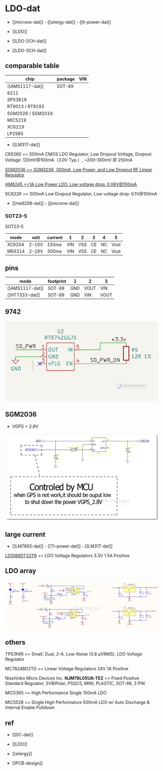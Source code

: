 
# LDO-dat 

- [[microne-dat]] - [[silergy-dat]] - [[ti-power-dat]]

- [[LDO]]

- [[LDO-2CH-dat]]

- [[LDO-3CH-dat]]

## comparable table 

| chip              | package | VIN |
| ----------------- | ------- | --- |
| [[AMS1117-dat]]   | SOT-89  |     |
| 6211              |         |     |
| SPX3819           |         |     |
| RT9013 / RT9193   |         |     |
| SGM2028 / SGM2019 |         |     |
| MIC5219           |         |     |
| XC6219            |         |     |
| LP2985            |         |     |

- [[LM317-dat]]

CE6260 == 500mA CMOS LDO Regulator, Low Dropout Voltage, Dropout Voltage: 120mV@100mA（3.0V Typ.）, ~200–300mV @ 250mA

[SGM2036 == SGM2036, 300mA, Low Power, and Low Dropout RF Linear Regulator](https://www.sg-micro.com/rect/assets/efa85993-263c-41aa-9274-b488f59f85d5/SGM2036.pdf)

[HM6245 ==1A Low Power LDO, Low voltage drop: 0.06V@100mA](https://dfimg.dfrobot.com/5d57611a3416442fa39bffca/wiki/6f630301d84caf0e92266e3c5cf11edc.PDF)

SC622K == 500mA Low Dropout Regulator, Low voltage drop: 0.1V@100mA

- [[me6206-dat]] - [[microne-dat]]


### SOT23-5


SOT23-5 

| mode   | volt  | current | 1   | 2   | 3   | 4   | 5    |
| ------ | ----- | ------- | --- | --- | --- | --- | ---- |
| XC6204 | 2-10V | 150ma   | VIN | VSS | CE  | NC  | Vout |
| ME6214 | 2-18V | 300ma   | VIN | VSS | CE  | NC  | Vout |




## pins 

| mode            | footprint | 1   | 2    | 3    |
| --------------- | --------- | --- | ---- | ---- |
| [[AMS1117-dat]] | SOT-89    | GND | VOUT | VIN  |
| [[HT7333-dat]]  | SOT-89    | GND | VIN  | VOUT |

## 9742 

![](2024-01-18-18-11-53.png)




## SGM2036 

- VGPS = 2.8V 

![](2024-07-10-13-00-29.png)



## large current 

- [[LM7805-dat]] - [[TI-power-dat]] - [[LM317-dat]]


[LD1086DT33TR](https://www.mouser.com/ProductDetail/STMicroelectronics/LD1086DT33TR?qs=ZqrNm9%252BX9x495avHxGunSw%3D%3D&srsltid=AfmBOoo8TbJZVeh8Kv_urL5uG9JMlbgNaeSaF4P_AzeEG9Svc2ydWkUq) == LDO Voltage Regulators 3.3V 1.5A Positive



## LDO array 

![](2025-08-09-17-21-03.png)


## others 

TPS7A89 == Small, Dual, 2-A, Low-Noise (3.8 μVRMS), LDO Voltage Regulator

MC7824BD2TG == Linear Voltage Regulators 24V 1A Positive

Nisshinbo Micro Devices Inc. **NJM78L05UA-TE2** == Fixed Positive Standard Regulator, 5VBIPolar, PSSO3, MINI, PLASTIC, SOT-89, 3 PIN

MIC5365 == High Performance Single 150mA LDO

MIC5528 == Single High Performance 500mA LDO w/ Auto Discharge & Internal Enable Pulldown


## ref 

- [[DC-dat]]

- [[LDO]]

- [[silergy]]

- [[PCB-design]]